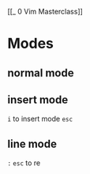 [[_ 0 Vim Masterclass]]

# Modes

## normal mode


##  insert mode
`i` to insert mode
`esc`


## line mode
`:`
`esc` to re









